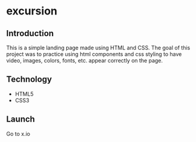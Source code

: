 # excursion
## Introduction
This is a simple landing page made using HTML and CSS. The goal of this project was to practice using html components and css styling to have video, images, colors, fonts, etc. appear correctly on the page.
## Technology
* HTML5
* CSS3
## Launch
Go to x.io

